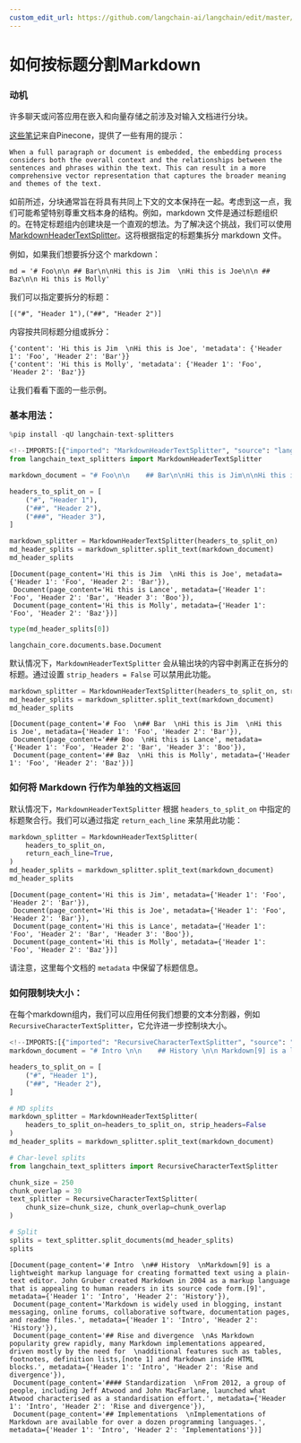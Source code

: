 ```yaml
---
custom_edit_url: https://github.com/langchain-ai/langchain/edit/master/docs/docs/how_to/markdown_header_metadata_splitter.ipynb
---
```

# 如何按标题分割Markdown

### 动机

许多聊天或问答应用在嵌入和向量存储之前涉及对输入文档进行分块。

[这些笔记](https://www.pinecone.io/learn/chunking-strategies/)来自Pinecone，提供了一些有用的提示：

```
When a full paragraph or document is embedded, the embedding process considers both the overall context and the relationships between the sentences and phrases within the text. This can result in a more comprehensive vector representation that captures the broader meaning and themes of the text.
```
 
如前所述，分块通常旨在将具有共同上下文的文本保持在一起。考虑到这一点，我们可能希望特别尊重文档本身的结构。例如，markdown 文件是通过标题组织的。在特定标题组内创建块是一个直观的想法。为了解决这个挑战，我们可以使用 [MarkdownHeaderTextSplitter](https://python.langchain.com/api_reference/text_splitters/markdown/langchain_text_splitters.markdown.MarkdownHeaderTextSplitter.html)。这将根据指定的标题集拆分 markdown 文件。

例如，如果我们想要拆分这个 markdown：
```
md = '# Foo\n\n ## Bar\n\nHi this is Jim  \nHi this is Joe\n\n ## Baz\n\n Hi this is Molly' 
```
 
我们可以指定要拆分的标题：
```
[("#", "Header 1"),("##", "Header 2")]
```

内容按共同标题分组或拆分：
```
{'content': 'Hi this is Jim  \nHi this is Joe', 'metadata': {'Header 1': 'Foo', 'Header 2': 'Bar'}}
{'content': 'Hi this is Molly', 'metadata': {'Header 1': 'Foo', 'Header 2': 'Baz'}}
```

让我们看看下面的一些示例。

### 基本用法：


```python
%pip install -qU langchain-text-splitters
```


```python
<!--IMPORTS:[{"imported": "MarkdownHeaderTextSplitter", "source": "langchain_text_splitters", "docs": "https://python.langchain.com/api_reference/text_splitters/markdown/langchain_text_splitters.markdown.MarkdownHeaderTextSplitter.html", "title": "How to split Markdown by Headers"}]-->
from langchain_text_splitters import MarkdownHeaderTextSplitter
```


```python
markdown_document = "# Foo\n\n    ## Bar\n\nHi this is Jim\n\nHi this is Joe\n\n ### Boo \n\n Hi this is Lance \n\n ## Baz\n\n Hi this is Molly"

headers_to_split_on = [
    ("#", "Header 1"),
    ("##", "Header 2"),
    ("###", "Header 3"),
]

markdown_splitter = MarkdownHeaderTextSplitter(headers_to_split_on)
md_header_splits = markdown_splitter.split_text(markdown_document)
md_header_splits
```



```output
[Document(page_content='Hi this is Jim  \nHi this is Joe', metadata={'Header 1': 'Foo', 'Header 2': 'Bar'}),
 Document(page_content='Hi this is Lance', metadata={'Header 1': 'Foo', 'Header 2': 'Bar', 'Header 3': 'Boo'}),
 Document(page_content='Hi this is Molly', metadata={'Header 1': 'Foo', 'Header 2': 'Baz'})]
```



```python
type(md_header_splits[0])
```



```output
langchain_core.documents.base.Document
```


默认情况下，`MarkdownHeaderTextSplitter` 会从输出块的内容中剥离正在拆分的标题。通过设置 `strip_headers = False` 可以禁用此功能。


```python
markdown_splitter = MarkdownHeaderTextSplitter(headers_to_split_on, strip_headers=False)
md_header_splits = markdown_splitter.split_text(markdown_document)
md_header_splits
```



```output
[Document(page_content='# Foo  \n## Bar  \nHi this is Jim  \nHi this is Joe', metadata={'Header 1': 'Foo', 'Header 2': 'Bar'}),
 Document(page_content='### Boo  \nHi this is Lance', metadata={'Header 1': 'Foo', 'Header 2': 'Bar', 'Header 3': 'Boo'}),
 Document(page_content='## Baz  \nHi this is Molly', metadata={'Header 1': 'Foo', 'Header 2': 'Baz'})]
```


### 如何将 Markdown 行作为单独的文档返回

默认情况下，`MarkdownHeaderTextSplitter` 根据 `headers_to_split_on` 中指定的标题聚合行。我们可以通过指定 `return_each_line` 来禁用此功能：


```python
markdown_splitter = MarkdownHeaderTextSplitter(
    headers_to_split_on,
    return_each_line=True,
)
md_header_splits = markdown_splitter.split_text(markdown_document)
md_header_splits
```



```output
[Document(page_content='Hi this is Jim', metadata={'Header 1': 'Foo', 'Header 2': 'Bar'}),
 Document(page_content='Hi this is Joe', metadata={'Header 1': 'Foo', 'Header 2': 'Bar'}),
 Document(page_content='Hi this is Lance', metadata={'Header 1': 'Foo', 'Header 2': 'Bar', 'Header 3': 'Boo'}),
 Document(page_content='Hi this is Molly', metadata={'Header 1': 'Foo', 'Header 2': 'Baz'})]
```


请注意，这里每个文档的 `metadata` 中保留了标题信息。

### 如何限制块大小：

在每个markdown组内，我们可以应用任何我们想要的文本分割器，例如`RecursiveCharacterTextSplitter`，它允许进一步控制块大小。


```python
<!--IMPORTS:[{"imported": "RecursiveCharacterTextSplitter", "source": "langchain_text_splitters", "docs": "https://python.langchain.com/api_reference/text_splitters/character/langchain_text_splitters.character.RecursiveCharacterTextSplitter.html", "title": "How to split Markdown by Headers"}]-->
markdown_document = "# Intro \n\n    ## History \n\n Markdown[9] is a lightweight markup language for creating formatted text using a plain-text editor. John Gruber created Markdown in 2004 as a markup language that is appealing to human readers in its source code form.[9] \n\n Markdown is widely used in blogging, instant messaging, online forums, collaborative software, documentation pages, and readme files. \n\n ## Rise and divergence \n\n As Markdown popularity grew rapidly, many Markdown implementations appeared, driven mostly by the need for \n\n additional features such as tables, footnotes, definition lists,[note 1] and Markdown inside HTML blocks. \n\n #### Standardization \n\n From 2012, a group of people, including Jeff Atwood and John MacFarlane, launched what Atwood characterised as a standardisation effort. \n\n ## Implementations \n\n Implementations of Markdown are available for over a dozen programming languages."

headers_to_split_on = [
    ("#", "Header 1"),
    ("##", "Header 2"),
]

# MD splits
markdown_splitter = MarkdownHeaderTextSplitter(
    headers_to_split_on=headers_to_split_on, strip_headers=False
)
md_header_splits = markdown_splitter.split_text(markdown_document)

# Char-level splits
from langchain_text_splitters import RecursiveCharacterTextSplitter

chunk_size = 250
chunk_overlap = 30
text_splitter = RecursiveCharacterTextSplitter(
    chunk_size=chunk_size, chunk_overlap=chunk_overlap
)

# Split
splits = text_splitter.split_documents(md_header_splits)
splits
```



```output
[Document(page_content='# Intro  \n## History  \nMarkdown[9] is a lightweight markup language for creating formatted text using a plain-text editor. John Gruber created Markdown in 2004 as a markup language that is appealing to human readers in its source code form.[9]', metadata={'Header 1': 'Intro', 'Header 2': 'History'}),
 Document(page_content='Markdown is widely used in blogging, instant messaging, online forums, collaborative software, documentation pages, and readme files.', metadata={'Header 1': 'Intro', 'Header 2': 'History'}),
 Document(page_content='## Rise and divergence  \nAs Markdown popularity grew rapidly, many Markdown implementations appeared, driven mostly by the need for  \nadditional features such as tables, footnotes, definition lists,[note 1] and Markdown inside HTML blocks.', metadata={'Header 1': 'Intro', 'Header 2': 'Rise and divergence'}),
 Document(page_content='#### Standardization  \nFrom 2012, a group of people, including Jeff Atwood and John MacFarlane, launched what Atwood characterised as a standardisation effort.', metadata={'Header 1': 'Intro', 'Header 2': 'Rise and divergence'}),
 Document(page_content='## Implementations  \nImplementations of Markdown are available for over a dozen programming languages.', metadata={'Header 1': 'Intro', 'Header 2': 'Implementations'})]
```

